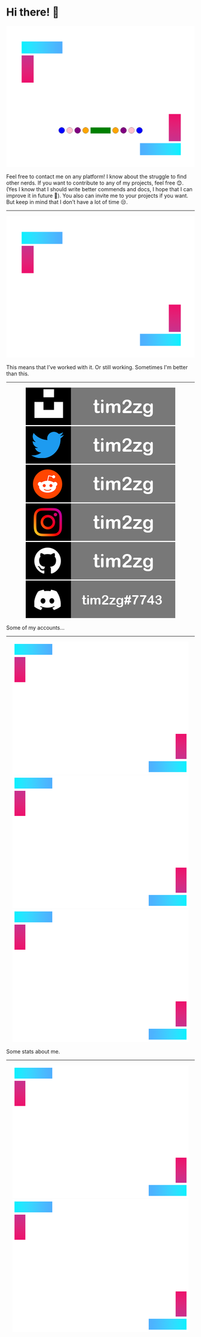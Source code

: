 # Hi there! 👋

<div align="center">
       <img src="https://github.com/tim2zg/tim2zg/raw/main/a_mini.png" href="https://github.com/tim2zg"/>
</div>

Feel free to contact me on any platform! I know about the struggle to find other nerds. If you want to contribute to any of my projects, feel free 😊. (Yes I know that I should write better commends and docs, I hope that I can improve it in future 🤔). You also can invite me to your projects if you want. But keep in mind that I don’t have a lot of time 😒. 

---

<div align="center">
       <img src="https://github.com/tim2zg/tim2zg/raw/main/asdf.png" href="https://github.com/tim2zg"/>
</div>

This means that I’ve worked with it. Or still working. Sometimes I'm better than this. 

---


<div align="center">
       <img src="https://github.com/tim2zg/tim2zg/raw/main/unsplash_mini.png" href="https://unsplash.com/@tim2zg"/>
       <img src="https://github.com/tim2zg/tim2zg/raw/main/twitter_mini.png" href="https://twitter.com/tim2zg"/>
       <img src="https://github.com/tim2zg/tim2zg/raw/main/reedit_mini.png" href="https://www.reddit.com/user/tim2zg"/>
       <img src="https://raw.githubusercontent.com/tim2zg/tim2zg/main/insta_mini.png" href="https://www.instagram.com/tim2zg/"/>
       <img src="https://github.com/tim2zg/tim2zg/raw/main/github_mini.png" href="https://github.com/tim2zg"/>
       <img src="https://github.com/tim2zg/tim2zg/raw/main/discord_mini.png" href="https://discord.com/users/538619414858301443"/>
</div>


Some of my accounts...

---


<div align="center">
       <img src="https://github.com/tim2zg/tim2zg/raw/main/mini_with_text_tow.png" href="https://github.com/tim2zg"/>
       <img src="https://github.com/tim2zg/tim2zg/raw/main/total_with_text.png" href="https://github.com/tim2zg"/>
       <img src="https://github.com/tim2zg/tim2zg/raw/main/mini_with_text_three.png" href="https://github.com/tim2zg"/>
</div>

Some stats about me.

---

<div align="center">
       <img src="https://github.com/tim2zg/tim2zg/raw/main/long_with_text.png" href="https://github.com/tim2zg"/>
       <img src="https://github.com/tim2zg/tim2zg/raw/main/mini_with_text.png" href="https://github.com/tim2zg"/>
</div>
